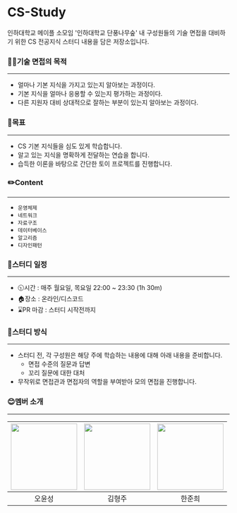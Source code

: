 # CS-Study
인하대학교 메이플 소모임 '인하대학교 단풍나무숲' 내 구성원들의 기술 면접을 대비하기 위한 CS 전공지식 스터디 내용을 담은 저장소입니다.

### 🧑‍💼기술 면접의 목적
---
- 얼마나 기본 지식을 가지고 있는지 알아보는 과정이다.
- 기본 지식을 얼마나 응용할 수 있는지 평가하는 과정이다.
- 다른 지원자 대비 상대적으로 잘하는 부분이 있는지 알아보는 과정이다.

### 💪목표 
---
- CS 기본 지식들을 심도 있게 학습합니다.
- 알고 있는 지식을 명확하게 전달하는 연습을 합니다.
- 습득한 이론을 바탕으로 간단한 토이 프로젝트를 진행합니다.  

### ✏️Content 
--- 
- `운영체제`
- `네트워크`
- `자료구조`
- `데이터베이스`
- `알고리즘`
- `디자인패턴`

### 📌스터디 일정
---
- 🕥시간 : 매주 월요일, 목요일 22:00 ~ 23:30 (1h 30m)
- 🏠장소 : 온라인/디스코드
- ⌛PR 마감 : 스터디 시작전까지

### 📙스터디 방식
---
- 스터디 전, 각 구성원은 해당 주에 학습하는 내용에 대해 아래 내용을 준비합니다.
   - 면접 수준의 질문과 답변
   - 꼬리 질문에 대한 대처
- 무작위로 면접관과 면접자의 역할을 부여받아 모의 면접을 진행합니다.  
  
### 😊멤버 소개
---
| [<img src="https://github.com/Inha-CS-Study/CS-Study/assets/42116216/c855bbd0-2992-4ebd-a74b-de764159c44c" width="150" height="150"/>](https://github.com/oyunseong) | [<img src="https://github.com/Inha-CS-Study/CS-Study/assets/42116216/a75fe94e-2dd8-4806-bff4-cca69b767052" width="150" height="150"/>](https://github.com/oyunseong) | <img src="https://github.com/Inha-CS-Study/CS-Study/assets/42116216/fa71d472-e804-4498-8b0c-b8b9a1904740" width="150" height="150"/> |
| :---: | :---: | :---: |
| 오윤성 | 김형주 | 한준희 |
